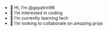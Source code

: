 - 👋 Hi, I’m @gayatrin96
- 👀 I’m interested in coding
- 🌱 I’m currently learning tech
- 💞️ I’m looking to collaborate on amazing projs


<!---
gayatrin96/gayatrin96 is a ✨ special ✨ repository because its `README.md` (this file) appears on your GitHub profile.
You can click the Preview link to take a look at your changes.
--->
